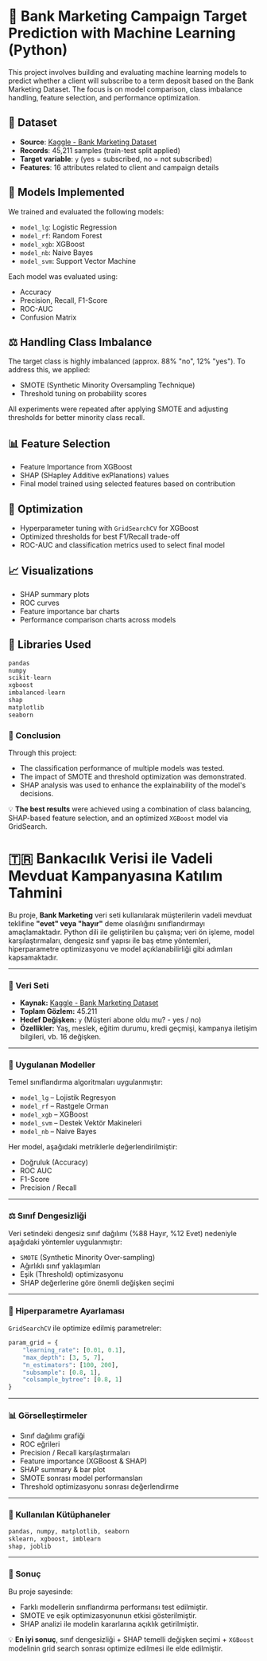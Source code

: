 # 🏦 Bank Marketing Campaign Target Prediction with Machine Learning (Python)

This project involves building and evaluating machine learning models to predict whether a client will subscribe to a term deposit based on the Bank Marketing Dataset. The focus is on model comparison, class imbalance handling, feature selection, and performance optimization.

## 📁 Dataset

- **Source**: [Kaggle - Bank Marketing Dataset](https://www.kaggle.com/datasets/prakharrathi25/banking-dataset-marketing-targets)
- **Records**: 45,211 samples (train-test split applied)
- **Target variable**: `y` (yes = subscribed, no = not subscribed)
- **Features**: 16 attributes related to client and campaign details

## 🧠 Models Implemented

We trained and evaluated the following models:

- `model_lg`: Logistic Regression  
- `model_rf`: Random Forest  
- `model_xgb`: XGBoost  
- `model_nb`: Naive Bayes  
- `model_svm`: Support Vector Machine  

Each model was evaluated using:

- Accuracy  
- Precision, Recall, F1-Score  
- ROC-AUC  
- Confusion Matrix  

## ⚖️ Handling Class Imbalance

The target class is highly imbalanced (approx. 88% "no", 12% "yes"). To address this, we applied:

- SMOTE (Synthetic Minority Oversampling Technique)  
- Threshold tuning on probability scores  

All experiments were repeated after applying SMOTE and adjusting thresholds for better minority class recall.

## 📊 Feature Selection

- Feature Importance from XGBoost  
- SHAP (SHapley Additive exPlanations) values  
- Final model trained using selected features based on contribution

## 🧪 Optimization

- Hyperparameter tuning with `GridSearchCV` for XGBoost  
- Optimized thresholds for best F1/Recall trade-off  
- ROC-AUC and classification metrics used to select final model  

## 📈 Visualizations

- SHAP summary plots  
- ROC curves  
- Feature importance bar charts  
- Performance comparison charts across models  

## 🧰 Libraries Used

```python
pandas  
numpy  
scikit-learn  
xgboost  
imbalanced-learn  
shap  
matplotlib  
seaborn  
```
### 📌 Conclusion

Through this project:

- The classification performance of multiple models was tested.
- The impact of SMOTE and threshold optimization was demonstrated.
- SHAP analysis was used to enhance the explainability of the model's decisions.

💡 **The best results** were achieved using a combination of class balancing, SHAP-based feature selection, and an optimized `XGBoost` model via GridSearch.


# 🇹🇷 Bankacılık Verisi ile Vadeli Mevduat Kampanyasına Katılım Tahmini

Bu proje, **Bank Marketing** veri seti kullanılarak müşterilerin vadeli mevduat teklifine **"evet" veya "hayır"** deme olasılığını sınıflandırmayı amaçlamaktadır. Python dili ile geliştirilen bu çalışma; veri ön işleme, model karşılaştırmaları, dengesiz sınıf yapısı ile baş etme yöntemleri, hiperparametre optimizasyonu ve model açıklanabilirliği gibi adımları kapsamaktadır.

---

### 📁 Veri Seti
- **Kaynak:** [Kaggle - Bank Marketing Dataset](https://www.kaggle.com/datasets/prakharrathi25/banking-dataset-marketing-targets)
- **Toplam Gözlem:** 45.211
- **Hedef Değişken:** `y` (Müşteri abone oldu mu? - yes / no)
- **Özellikler:** Yaş, meslek, eğitim durumu, kredi geçmişi, kampanya iletişim bilgileri, vb. 16 değişken.

---

### 🧠 Uygulanan Modeller

Temel sınıflandırma algoritmaları uygulanmıştır:

- `model_lg` – Lojistik Regresyon  
- `model_rf` – Rastgele Orman  
- `model_xgb` – XGBoost  
- `model_svm` – Destek Vektör Makineleri  
- `model_nb` – Naive Bayes  

Her model, aşağıdaki metriklerle değerlendirilmiştir:

- Doğruluk (Accuracy)  
- ROC AUC  
- F1-Score  
- Precision / Recall

---

### ⚖️ Sınıf Dengesizliği

Veri setindeki dengesiz sınıf dağılımı (%88 Hayır, %12 Evet) nedeniyle aşağıdaki yöntemler uygulanmıştır:

- `SMOTE` (Synthetic Minority Over-sampling)
- Ağırlıklı sınıf yaklaşımları
- Eşik (Threshold) optimizasyonu
- SHAP değerlerine göre önemli değişken seçimi

---

### 🔧 Hiperparametre Ayarlaması

`GridSearchCV` ile optimize edilmiş parametreler:

```python
param_grid = {
    "learning_rate": [0.01, 0.1],
    "max_depth": [3, 5, 7],
    "n_estimators": [100, 200],
    "subsample": [0.8, 1],
    "colsample_bytree": [0.8, 1]
}
```

---

### 📊 Görselleştirmeler

- Sınıf dağılımı grafiği  
- ROC eğrileri  
- Precision / Recall karşılaştırmaları  
- Feature importance (XGBoost & SHAP)  
- SHAP summary & bar plot  
- SMOTE sonrası model performansları  
- Threshold optimizasyonu sonrası değerlendirme

---

### 🧮 Kullanılan Kütüphaneler

```python
pandas, numpy, matplotlib, seaborn  
sklearn, xgboost, imblearn  
shap, joblib
```

---

### 📌 Sonuç

Bu proje sayesinde:

- Farklı modellerin sınıflandırma performansı test edilmiştir.  
- SMOTE ve eşik optimizasyonunun etkisi gösterilmiştir.  
- SHAP analizi ile modelin kararlarına açıklık getirilmiştir.  

💡 **En iyi sonuç**, sınıf dengesizliği + SHAP temelli değişken seçimi + `XGBoost` modelinin grid search sonrası optimize edilmesi ile elde edilmiştir.
